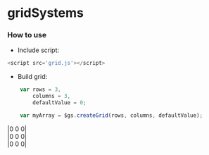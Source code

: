 # gridSystems


### How to use
- Include script:
```javascript
<script src='grid.js'></script>
```

- Build grid:

```javascript
    var rows = 3,
        columns = 3,
        defaultValue = 0;

    var myArray = $gs.createGrid(rows, columns, defaultValue);
```

|0 0 0|<br>
|0 0 0|<br>
|0 0 0|<br>



